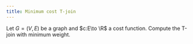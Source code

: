 ```yaml
---
title: Minimum cost T-join
---
```


Let $G=(V,E)$ be a graph and $c:E\to \R$ a cost function. Compute the T-join with minimum weight.